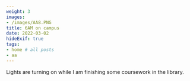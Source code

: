 ```yaml
---
weight: 3
images:
- /images/AA8.PNG
title: 6AM on campus
date: 2022-03-02
hideExif: true
tags:
- home # all posts
- aa
---
```

Lights are turning on while I am finishing some coursework in the library.